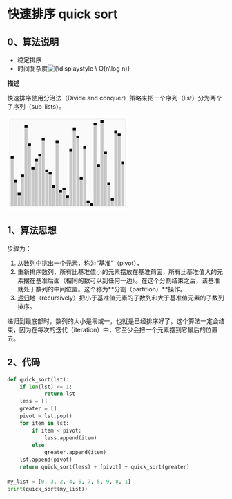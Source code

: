# 快速排序 quick sort

## 0、算法说明

- 稳定排序
- 时间复杂度![{\displaystyle \ O(n\log n)}](https://wikimedia.org/api/rest_v1/media/math/render/svg/52de01bd6666792cf18fce11c058ae3e67694f02)

**描述**

快速排序使用分治法（Divide and conquer）策略来把一个序列（list）分为两个子序列（sub-lists）。

![](./Sorting_quicksort_anim.gif)

## 1、算法思想

步骤为：

1. 从数列中挑出一个元素，称为“基准”（pivot），
2. 重新排序数列，所有比基准值小的元素摆放在基准前面，所有比基准值大的元素摆在基准后面（相同的数可以到任何一边）。在这个分割结束之后，该基准就处于数列的中间位置。这个称为**分割（partition）**操作。
3. [递归](https://zh.wikipedia.org/wiki/%E9%80%92%E5%BD%92)地（recursively）把小于基准值元素的子数列和大于基准值元素的子数列排序。

递归到最底部时，数列的大小是零或一，也就是已经排序好了。这个算法一定会结束，因为在每次的迭代（iteration）中，它至少会把一个元素摆到它最后的位置去。

## 2、代码

```python
def quick_sort(lst):
    if len(lst) <= 1:
            return lst
    less = []
    greater = []
    pivot = lst.pop()
    for item in lst:
        if item < pivot:
            less.append(item)
        else:
            greater.append(item)
    lst.append(pivot)
    return quick_sort(less) + [pivot] + quick_sort(greater)

my_list = [0, 3, 2, 4, 6, 7, 5, 9, 8, 1]
print(quick_sort(my_list))
```


